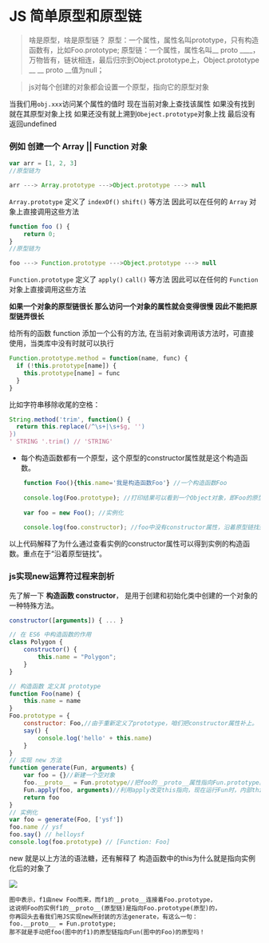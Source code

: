# JS 简单原型和原型链

> 啥是原型，啥是原型链？
> 原型：一个属性，属性名叫prototype，只有构造函数有，比如Foo.prototype;
> 原型链：一个属性，属性名叫__ proto ____，万物皆有，链状相连，最后归宗到Object.prototype上，Object.prototype __ __ proto __值为null；

> js对每个创建的对象都会设置一个原型，指向它的原型对象

当我们用`obj.xxx`访问某个属性的值时 现在当前对象上查找该属性 如果没有找到 就在其原型对象上找 如果还没有就上溯到`Obeject.prototype`对象上找 最后没有返回undefined

### 例如 创建一个 Array || Function 对象

```js
var arr = [1, 2, 3]
//原型链为

arr ---> Array.prototype --->Object.prototype ---> null
```
`Array.prototype` 定义了 `indexOf()` `shift()` 等方法 因此可以在任何的 `Array` 对象上直接调用这些方法

```js
function foo () {
	return 0;
}
//原型链为

foo ---> Function.prototype --->Object.prototype ---> null
```
`Function.prototype` 定义了 `apply()` `call()` 等方法 因此可以在任何的 `Function` 对象上直接调用这些方法

**如果一个对象的原型链很长 那么访问一个对象的属性就会变得很慢 因此不能把原型链弄很长**



给所有的函数 function 添加一个公有的方法, 在当前对象调用该方法时，可直接使用，当类库中没有时就可以执行

```js
Function.prototype.method = function(name, func) {
  if (!this.prototype[name]) {
    this.prototype[name] = func
  }
}
```

比如字符串移除收尾的空格：

```js
String.method('trim', function() {
  return this.replace(/^\s+|\s+$g, '')
})
' STRING '.trim() // 'STRING'
```



- 每个构造函数都有一个原型，这个原型的constructor属性就是这个构造函数。

```js
    function Foo(){this.name='我是构造函数Foo'} //一个构造函数Foo
    
    console.log(Foo.prototype); //打印结果可以看到一个Object对象，即Foo的原型，里面有一个constructor属性，属性值即为Foo函数。
    
    var foo = new Foo(); //实例化
    
    console.log(foo.constructor); //foo中没有constructor属性，沿着原型链找到Foo的原型(即上面打印的结果)，得到Foo原型的constructor属性值，即Foo函数。
```

以上代码解释了为什么通过查看实例的constructor属性可以得到实例的构造函数。重点在于“沿着原型链找”。

### js实现new运算符过程来剖析

先了解一下 **构造函数 constructor**， 是用于创建和初始化类中创建的一个对象的一种特殊方法。

```js
constructor([arguments]) { ... }

// 在 ES6 中构造函数的作用
class Polygon {
    constructor() {
        this.name = "Polygon";
    }
}
```

```js
// 构造函数 定义其 prototype
function Foo(name) {
	this.name = name
}
Foo.prototype = {
    constructor: Foo,//由于重新定义了prototype，咱们把constructor属性补上。
    say() {
        console.log('hello' + this.name)
    }
}
// 实现 new 方法
function generate(Fun, arguments) {
	var foo = {}//新建一个空对象
    foo.__proto__ = Fun.prototype//把foo的__proto__属性指向Fun.prototype。
    Fun.apply(foo, arguments)//利用apply改变this指向，现在运行Fun时，内部this指向foo空对象，那么给this.name赋值就变成了给foo.name赋值。
    return foo
}
// 实例化
var foo = generate(Foo, ['ysf'])
foo.name // ysf
foo.say() // helloysf
console.log(foo.prototype) // [Function: Foo]
```

new 就是以上方法的语法糖，还有解释了 构造函数中的this为什么就是指向实例化后的对象了

![](/Users/yushifan/Documents/GitHub/about-blog/media/proto.png)

```
图中表示，f1由new Foo而来，而f1的__proto__连接着Foo.prototype，
这说明Foo的实例f1的__proto__(原型链)是指向Foo.prototype(原型)的，
你再回头去看我们用JS实现new所封装的方法generate，有这么一句：
foo.__proto__ = Fun.prototype;
那不就是手动把foo(图中的f1)的原型链指向Fun(图中的Foo)的原型吗！
```

